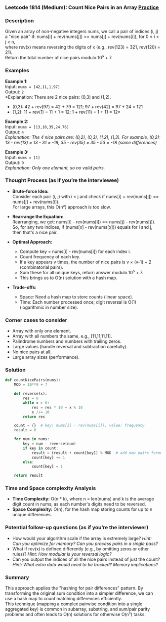 ### Leetcode 1814 (Medium): Count Nice Pairs in an Array [Practice](https://leetcode.com/problems/count-nice-pairs-in-an-array)

### Description  
Given an array of non-negative integers nums, we call a pair of indices (i, j) a "nice pair" if:
nums[i] + rev(nums[j]) == nums[j] + rev(nums[i]), for 0 ≤ i < j < n,  
where rev(x) means reversing the digits of x (e.g., rev(123) = 321, rev(120) = 21).  
Return the total number of nice pairs modulo 10⁹ + 7.

### Examples  

**Example 1:**  
Input: `nums = [42,11,1,97]`  
Output: `2`  
*Explanation: There are 2 nice pairs: (0,3) and (1,2).
- (0,3): 42 + rev(97) = 42 + 79 = 121; 97 + rev(42) = 97 + 24 = 121
- (1,2): 11 + rev(1) = 11 + 1 = 12; 1 + rev(11) = 1 + 11 = 12*

**Example 2:**  
Input: `nums = [13,10,35,24,76]`  
Output: `4`  
*Explanation: The 4 nice pairs are: (0,2), (0,3), (1,2), (1,3).
For example, (0,2): 13 - rev(13) = 13 - 31 = -18, 35 - rev(35) = 35 - 53 = -18 (same differences)*

**Example 3:**  
Input: `nums = [1]`  
Output: `0`  
*Explanation: Only one element, so no valid pairs.*

### Thought Process (as if you’re the interviewee)  
- **Brute-force Idea:**  
  Consider each pair (i, j) with i < j and check if nums[i] + rev(nums[j]) == nums[j] + rev(nums[i]).  
  For large arrays, this O(n²) approach is too slow.

- **Rearrange the Equation:**  
  Rearranging, we get: nums[i] - rev(nums[i]) == nums[j] - rev(nums[j]).  
  So, for any two indices, if (nums[x] - rev(nums[x])) equals for i and j, then that's a nice pair.

- **Optimal Approach:**  
  - Compute key = nums[i] - rev(nums[i]) for each index i.
  - Count frequency of each key.
  - If a key appears v times, the number of nice pairs is v × (v-1) ÷ 2 (combinatorial pairs).
  - Sum these for all unique keys, return answer modulo 10⁹ + 7.
  - This brings us to O(n) solution with a hash map.

- **Trade-offs:**  
  - Space: Need a hash map to store counts (linear space).
  - Time: Each number processed once; digit reversal is O(1) (logarithmic in number size).

### Corner cases to consider  
- Array with only one element.
- Array with all numbers the same, e.g., [11,11,11,11].
- Palindrome numbers and numbers with trailing zeros.
- Large values (handle reversal and subtraction carefully).
- No nice pairs at all.
- Large array sizes (performance).

### Solution

```python
def countNicePairs(nums):
    MOD = 10**9 + 7

    def reverse(x):
        res = 0
        while x > 0:
            res = res * 10 + x % 10
            x //= 10
        return res

    count = {}  # key: nums[i] - rev(nums[i]), value: frequency
    result = 0

    for num in nums:
        key = num - reverse(num)
        if key in count:
            result = (result + count[key]) % MOD  # add new pairs formed
            count[key] += 1
        else:
            count[key] = 1

    return result
```

### Time and Space complexity Analysis  

- **Time Complexity:** O(n \* k), where n = len(nums) and k is the average digit count in nums, as each number's digits need to be reversed.
- **Space Complexity:** O(n), for the hash map storing counts for up to n unique differences.

### Potential follow-up questions (as if you’re the interviewer)  

- How would your algorithm scale if the array is extremely large?
  *Hint: Can you optimize for memory? Can you process pairs in a single pass?*
- What if rev(x) is defined differently (e.g., by omitting zeros or other rules)?
  *Hint: How modular is your reversal logic?*
- Can you output the indices of all the nice pairs instead of just the count?
  *Hint: What extra data would need to be tracked? Memory implications?*

### Summary
This approach applies the "hashing for pair differences" pattern. By transforming the original sum condition into a simpler difference, we can use a hash map to count matching differences efficiently.  
This technique (mapping a complex pairwise condition into a single aggregated key) is common in subarray, substring, and sum/pair parity problems and often leads to O(n) solutions for otherwise O(n²) tasks.